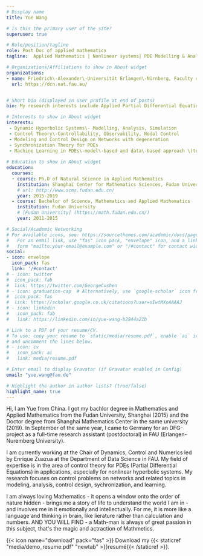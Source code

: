 ```yaml
---
# Display name
title: Yue Wang

# Is this the primary user of the site?
superuser: true

# Role/position/tagline
role: Post Doc of applied mathematics
tagline:  Applied Mathematics | Nonlinear systems| PDE Modelling & Analysis | Control Theory| Machine Learning

# Organizations/Affiliations to show in About widget
organizations:
- name: Friedrich\-Alexander\-Universität Erlangen\-Nürnberg, Faculty of Sciences, Department of Data Science, Chair for Dynamics, Control and Numerics
  url: https://dcn.nat.fau.eu/


# Short bio (displayed in user profile at end of posts)
bio: My research interests include Applied Partial Differential Equations (PDEs), Modelling and Analysis, Control Design and Data Sciences.

# Interests to show in About widget
interests:
 - Dynamic Hyperbolic Systems\- Modelling, Analysis, Simulation
 - Control Theory\-Controllability, Observability, Nodal Control
 - Modeling and Control Design on Networks with degeneration
 - Synchronization Theory for PDEs 
 - Machine Learning in PDEs\-model\-based and data\-based approach \(to do\)
 
# Education to show in About widget
education:
  courses:
  - course: Ph.D of Natural Science in Applied Mathematics
    institution: Shanghai Center for Mathematics Sciences, Fudan University
    # url: http://www.scms.fudan.edu.cn/
    year: 2015-2019
  - course: Bachelor of Science, Mathematics and Applied Mathematics
    institution: Fudan University
    # [Fudan University] (https://math.fudan.edu.cn/)
    year: 2011-2015

# Social/Academic Networking
# For available icons, see: https://sourcethemes.com/academic/docs/page-builder/#icons
#   For an email link, use "fas" icon pack, "envelope" icon, and a link in the
#   form "mailto:your-email@example.com" or "/#contact" for contact widget.
social:
- icon: envelope
  icon_pack: fas
  link: '/#contact'
# - icon: twitter
#  icon_pack: fab
#  link: https://twitter.com/GeorgeCushen
# - icon: graduation-cap  # Alternatively, use `google-scholar` icon from `ai` icon pack
#  icon_pack: fas
#  link: https://scholar.google.co.uk/citations?user=sIwtMXoAAAAJ
# - icon: linkedin
#   icon_pack: fab
#   link: https://linkedin.com/in/yue-wang-b2844a21b

# Link to a PDF of your resume/CV.
# To use: copy your resume to `static/media/resume.pdf`, enable `ai` icons in `params.toml`, 
# and uncomment the lines below.
# - icon: cv
#   icon_pack: ai
#   link: media/resume.pdf

# Enter email to display Gravatar (if Gravatar enabled in Config)
email: "yue.wang@fau.de"

# Highlight the author in author lists? (true/false)
highlight_name: true
---
```

Hi, I am Yue from China. I got my bachlor degree in Mathematics and Applied Mathematics from the Fudan University, Shanghai \(2015\) and the Doctor degree from Shanghai Mathematics Center in the same university (2019). In September of the same year, I came to Germany for an DFG\-project as a full\-time research assistant (postdoctoral) in FAU (Erlangen\-Nuremberg University).

I am currently working at the Chair of Dynamics, Control and Numerics led by Enrique Zuazua at the Department of Data Science in FAU. 
My field of expertise is in the area of control theory for PDEs \(Partial Differential Equations\) in applications, especially for nonlinear hyperbolic systems. My research focuses on control problems on networks and related topics in modeling, analysis, control design, sychronization, and learning. 


I am always loving Mathematics \- it opens a window onto the order of nature hidden - brings me a story of life to understand the world I am in \- and involves me in it emotionally and intellectually. For me, it is more like a language and thinking in brain, like lierature rather than calculation and numbers. AND YOU WILL FIND \- a Math\-man is always of great passion in this subject, that's the magic and actraction of Mathmetics.


{{< icon name="download" pack="fas" >}} Download my {{< staticref "media/demo_resume.pdf" "newtab" >}}resumé{{< /staticref >}}.

